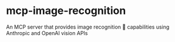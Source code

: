 # mcp-image-recognition
An MCP server that provides image recognition 👀 capabilities using Anthropic and OpenAI vision APIs
